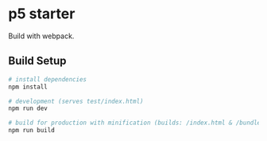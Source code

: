 # p5 starter

Build with webpack. 

## Build Setup

``` bash
# install dependencies
npm install

# development (serves test/index.html)
npm run dev

# build for production with minification (builds: /index.html & /bundle.js)
npm run build

```
